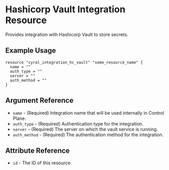 # Hashicorp Vault Integration Resource

Provides integration with Hashicorp Vault to store secrets.

## Example Usage

```hcl
resource "cyral_integration_hc_vault" "some_resource_name" {
  name = ""
  auth_type = ""
  server = ""
  auth_method = ""
}
```

## Argument Reference

* `name` - (Required) Integration name that will be used internally in Control Plane.
* `auth_type` - (Required) Authentication type for the integration.
* `server` - (Required) The server on which the vault service is running.
* `auth_method` - (Required) The authentication method for the integration.

## Attribute Reference

* `id` - The ID of this resource.

